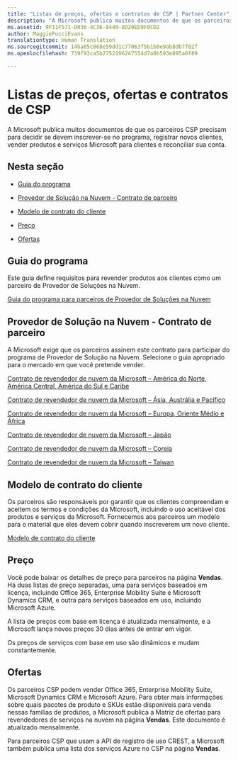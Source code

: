 ```yaml
---
title: "Listas de preços, ofertas e contratos de CSP | Partner Center"
description: "A Microsoft publica muitos documentos de que os parceiros CSP precisam para decidir se devem inscrever-se no programa, registrar novos clientes, vender produtos e serviços Microsoft para clientes e reconciliar sua conta."
ms.assetid: 9F11F571-D036-4C36-8440-8D20ED9F0CD2
author: MaggiePucciEvans
translationtype: Human Translation
ms.sourcegitcommit: 14ba85c868e59dd1c77063f5b1b0e9ab8db7f82f
ms.openlocfilehash: 739f93ca5b2752196247554d7a0b593e895a6f89

---
```


# Listas de preços, ofertas e contratos de CSP


A Microsoft publica muitos documentos de que os parceiros CSP precisam para decidir se devem inscrever-se no programa, registrar novos clientes, vender produtos e serviços Microsoft para clientes e reconciliar sua conta.

## Nesta seção


-   [Guia do programa](#programguide)

-   [Provedor de Solução na Nuvem - Contrato de parceiro](#partneragreement)

-   [Modelo de contrato do cliente](#customeragreementtemplate)

-   [Preço](#pricing)

-   [Ofertas](#offers)

## <a href="" id="programguide"></a>Guia do programa


Este guia define requisitos para revender produtos aos clientes como um parceiro de Provedor de Soluções na Nuvem.

[Guia do programa para parceiros de Provedor de Soluções na Nuvem](http://go.microsoft.com/fwlink/p/?LinkId=617100)

## <a href="" id="partneragreement"></a>Provedor de Solução na Nuvem - Contrato de parceiro


A Microsoft exige que os parceiros assinem este contrato para participar do programa de Provedor de Solução na Nuvem. Selecione o guia apropriado para o mercado em que você pretende vender.

[Contrato de revendedor de nuvem da Microsoft – América do Norte, América Central, América do Sul e Caribe](http://go.microsoft.com/fwlink/p/?LinkId=617094)

[Contrato de revendedor de nuvem da Microsoft – Ásia, Austrália e Pacífico](http://go.microsoft.com/fwlink/p/?LinkId=617095)

[Contrato de revendedor de nuvem da Microsoft – Europa, Oriente Médio e África](http://go.microsoft.com/fwlink/p/?LinkId=617096)

[Contrato de revendedor de nuvem da Microsoft – Japão](http://go.microsoft.com/fwlink/p/?LinkId=617097)

[Contrato de revendedor de nuvem da Microsoft – Coreia](http://go.microsoft.com/fwlink/p/?LinkId=617098)

[Contrato de revendedor de nuvem da Microsoft – Taiwan](http://go.microsoft.com/fwlink/p/?LinkId=617099)

## <a href="" id="customeragreementtemplate"></a>Modelo de contrato do cliente


Os parceiros são responsáveis por garantir que os clientes compreendam e aceitem os termos e condições da Microsoft, incluindo o uso aceitável dos produtos e serviços da Microsoft. Fornecemos aos parceiros um modelo para o material que eles devem cobrir quando inscreverem um novo cliente.

[Modelo de contrato do cliente](http://go.microsoft.com/fwlink/p/?LinkId=617101)

## Preço


Você pode baixar os detalhes de preço para parceiros na página **Vendas**. Há duas listas de preço separadas, uma para serviços baseados em licença, incluindo Office 365, Enterprise Mobility Suite e Microsoft Dynamics CRM, e outra para serviços baseados em uso, incluindo Microsoft Azure.

A lista de preços com base em licença é atualizada mensalmente, e a Microsoft lança novos preços 30 dias antes de entrar em vigor.

Os preços de serviços com base em uso são dinâmicos e mudam constantemente.

## Ofertas


Os parceiros CSP podem vender Office 365, Enterprise Mobility Suite, Microsoft Dynamics CRM e Microsoft Azure. Para obter mais informações sobre quais pacotes de produto e SKUs estão disponíveis para venda nessas famílias de produtos, a Microsoft publica a Matriz de ofertas para revendedores de serviços na nuvem na página **Vendas**. Este documento é atualizado mensalmente.

Para parceiros CSP que usam a API de registro de uso CREST, a Microsoft também publica uma lista dos serviços Azure no CSP na página **Vendas**.

 

 






<!--HONumber=Nov16_HO4-->


